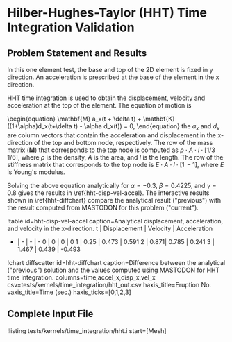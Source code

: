 # Hilber-Hughes-Taylor (HHT) Time Integration Validation

## Problem Statement and Results
In this one element test, the base and top of the 2D element is fixed in y
direction. An acceleration is prescribed at the base of the element in the x direction.

HHT time integration is used to obtain the displacement, velocity and acceleration
at the top of the element. The equation of motion is

\begin{equation}
\mathbf{M} a_x(t + \delta t) + \mathbf{K}((1+\alpha)d_x(t+\delta t) - \alpha d_x(t)) = 0,
\end{equation}
the $a_x$ and  $d_x$ are column vectors that contain the acceleration and displacement in the
x-direction of the top and bottom node, respectively. The row of the mass matrix ($\textbf{M}$) that
corresponds to the top node is computed as $\rho \cdot A \cdot l \cdot [1/3\, 1/6]$, where $\rho$ is
the density, $A$ is the area, and $l$ is the length. The row of the stiffness matrix that
corresponds to the top node is $E\cdot A\cdot l \cdot [1\,-1]$, where $E$ is Young's modulus.

Solving the above equation analytically for $\alpha = -0.3$, $\beta = 0.4225$, and
$\gamma = 0.8$ gives the results in \ref{hht-disp-vel-accel}. The interactive results shown in
\ref{hht-diffchart} compare the analytical result ("previous") with the result computed
from MASTODON for this problem ("current").

!table id=hht-disp-vel-accel caption=Analytical displacement, acceleration, and velocity in the x-direction.
 t | Displacement | Velocity | Acceleration
 - | - | - | -
 0 | 0    | 0   |  0
 1 | 0.25 | 0.473 | 0.591
 2 | 0.871| 0.785 | 0.241
 3 | 1.467 | 0.439 | -0.493

 !chart diffscatter id=hht-diffchart caption=Difference between the analytical ("previous") solution and the values computed using MASTODON for HHT time integration. columns=time,accel_x,disp_x,vel_x csv=tests/kernels/time_integration/hht_out.csv haxis_title=Eruption No. vaxis_title=Time (sec.) haxis_ticks=[0,1,2,3]

## Complete Input File

!listing tests/kernels/time_integration/hht.i start=[Mesh]
